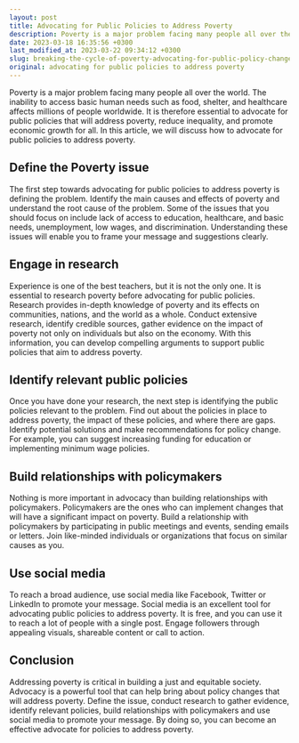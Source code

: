 ```yaml
---
layout: post
title: Advocating for Public Policies to Address Poverty
description: Poverty is a major problem facing many people all over the world. The inability to access basic human needs such as food, shelter, and healthcare affects millions of people worldwide. It is therefore essential to advocate for public policies that will address poverty, reduce inequality, and promote economic growth for all. In this article, we will discuss how to advocate for public policies to address poverty.
date: 2023-03-18 16:35:56 +0300
last_modified_at: 2023-03-22 09:34:12 +0300
slug: breaking-the-cycle-of-poverty-advocating-for-public-policy-change-through-charitable-donations
original: advocating for public policies to address poverty
---
```

Poverty is a major problem facing many people all over the world. The inability to access basic human needs such as food, shelter, and healthcare affects millions of people worldwide. It is therefore essential to advocate for public policies that will address poverty, reduce inequality, and promote economic growth for all. In this article, we will discuss how to advocate for public policies to address poverty.

## Define the Poverty issue

The first step towards advocating for public policies to address poverty is defining the problem. Identify the main causes and effects of poverty and understand the root cause of the problem. Some of the issues that you should focus on include lack of access to education, healthcare, and basic needs, unemployment, low wages, and discrimination. Understanding these issues will enable you to frame your message and suggestions clearly.

## Engage in research

Experience is one of the best teachers, but it is not the only one. It is essential to research poverty before advocating for public policies. Research provides in-depth knowledge of poverty and its effects on communities, nations, and the world as a whole. Conduct extensive research, identify credible sources, gather evidence on the impact of poverty not only on individuals but also on the economy. With this information, you can develop compelling arguments to support public policies that aim to address poverty.

## Identify relevant public policies

Once you have done your research, the next step is identifying the public policies relevant to the problem. Find out about the policies in place to address poverty, the impact of these policies, and where there are gaps. Identify potential solutions and make recommendations for policy change. For example, you can suggest increasing funding for education or implementing minimum wage policies.

## Build relationships with policymakers

Nothing is more important in advocacy than building relationships with policymakers. Policymakers are the ones who can implement changes that will have a significant impact on poverty. Build a relationship with policymakers by participating in public meetings and events, sending emails or letters. Join like-minded individuals or organizations that focus on similar causes as you.

## Use social media

To reach a broad audience, use social media like Facebook, Twitter or LinkedIn to promote your message. Social media is an excellent tool for advocating public policies to address poverty. It is free, and you can use it to reach a lot of people with a single post. Engage followers through appealing visuals, shareable content or call to action.

## Conclusion

Addressing poverty is critical in building a just and equitable society. Advocacy is a powerful tool that can help bring about policy changes that will address poverty. Define the issue, conduct research to gather evidence, identify relevant policies, build relationships with policymakers and use social media to promote your message. By doing so, you can become an effective advocate for policies to address poverty.